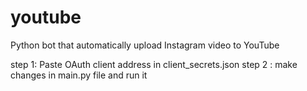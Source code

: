 # youtube

Python bot that automatically upload Instagram video to YouTube

step 1: Paste OAuth client address in client_secrets.json
step 2 : make changes in main.py file and run it
